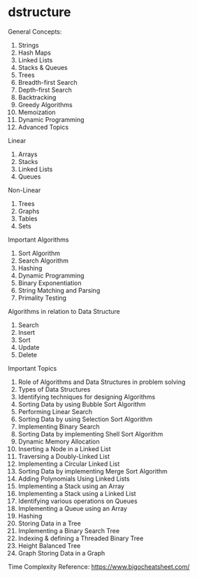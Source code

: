 # dstructure

General Concepts:
1. Strings
2. Hash Maps
3. Linked Lists
4. Stacks & Queues
5. Trees
6. Breadth-first Search
7. Depth-first Search
8. Backtracking
9. Greedy Algorithms
10. Memoization
11. Dynamic Programming
12. Advanced Topics


Linear
1. Arrays
2. Stacks
3. Linked Lists
4. Queues

Non-Linear
1. Trees
2. Graphs
3. Tables
4. Sets

Important Algorithms
1. Sort Algorithm
2. Search Algorithm
3. Hashing
4. Dynamic Programming
5. Binary Exponentiation
6. String Matching and Parsing
7. Primality Testing


Algorithms in relation to Data Structure
1. Search
2. Insert
3. Sort
4. Update
5. Delete

Important Topics

1.  Role of Algorithms and Data Structures in problem solving
2.  Types of Data Structures
3.  Identifying techniques for designing Algorithms
4.  Sorting Data by using Bubble Sort Algorithm
5.  Performing Linear Search
6.  Sorting Data by using Selection Sort Algorithm
7.  Implementing Binary Search
8.  Sorting Data by implementing Shell Sort Algorithm
9.  Dynamic Memory Allocation
10. Inserting a Node in a Linked List
11. Traversing a Doubly-Linked List
12. Implementing a Circular Linked List
13. Sorting Data by implementing Merge Sort Algorithm
14. Adding Polynomials Using Linked Lists
15. Implementing a Stack using an Array
16. Implementing a Stack using a Linked List
17. Identifying various operations on Queues
18. Implementing a Queue using an Array
19. Hashing              
20. Storing Data in a Tree
21. Implementing a Binary Search Tree
22. Indexing & defining a Threaded Binary Tree
23. Height Balanced Tree  
24. Graph Storing Data in a Graph

Time Complexity Reference:
https://www.bigocheatsheet.com/

